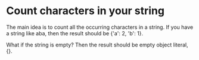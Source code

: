 ﻿# Count characters in your string

The main idea is to count all the occurring characters in a string. If you have a string like aba, then the result should be {'a': 2, 'b': 1}.<br>

What if the string is empty? Then the result should be empty object literal, {}.